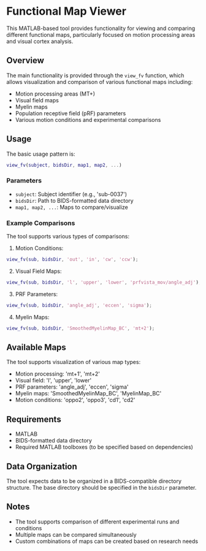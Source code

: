 # Functional Map Viewer

This MATLAB-based tool provides functionality for viewing and comparing different functional maps, particularly focused on motion processing areas and visual cortex analysis.

## Overview

The main functionality is provided through the `view_fv` function, which allows visualization and comparison of various functional maps including:
- Motion processing areas (MT+)
- Visual field maps
- Myelin maps
- Population receptive field (pRF) parameters
- Various motion conditions and experimental comparisons

## Usage

The basic usage pattern is:

```matlab
view_fv(subject, bidsDir, map1, map2, ...)
```

### Parameters
- `subject`: Subject identifier (e.g., 'sub-0037')
- `bidsDir`: Path to BIDS-formatted data directory
- `map1, map2, ...`: Maps to compare/visualize

### Example Comparisons

The tool supports various types of comparisons:

1. Motion Conditions:
```matlab
view_fv(sub, bidsDir, 'out', 'in', 'cw', 'ccw');
```

2. Visual Field Maps:
```matlab
view_fv(sub, bidsDir, 'l', 'upper', 'lower', 'prfvista_mov/angle_adj');
```

3. PRF Parameters:
```matlab
view_fv(sub, bidsDir, 'angle_adj', 'eccen', 'sigma');
```

4. Myelin Maps:
```matlab
view_fv(sub, bidsDir, 'SmoothedMyelinMap_BC', 'mt+2');
```

## Available Maps

The tool supports visualization of various map types:
- Motion processing: 'mt+1', 'mt+2'
- Visual field: 'l', 'upper', 'lower'
- PRF parameters: 'angle_adj', 'eccen', 'sigma'
- Myelin maps: 'SmoothedMyelinMap_BC', 'MyelinMap_BC'
- Motion conditions: 'oppo2', 'oppo3', 'cd1', 'cd2'

## Requirements

- MATLAB
- BIDS-formatted data directory
- Required MATLAB toolboxes (to be specified based on dependencies)

## Data Organization

The tool expects data to be organized in a BIDS-compatible directory structure. The base directory should be specified in the `bidsDir` parameter.

## Notes

- The tool supports comparison of different experimental runs and conditions
- Multiple maps can be compared simultaneously
- Custom combinations of maps can be created based on research needs 